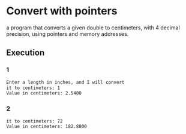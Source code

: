 # Convert with pointers

a program that converts a given double to centimeters, with 4 decimal precision, using pointers and memory addresses.

## Execution

### 1

```bash
Enter a length in inches, and I will convert
it to centimeters: 1
Value in centimeters: 2.5400
```

### 2

```bash
it to centimeters: 72
Value in centimeters: 182.8800
```
